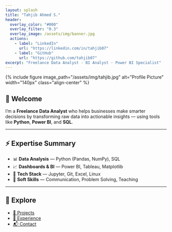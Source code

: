 ```yaml
---
layout: splash
title: "Tahjib Ahmed S."
header:
  overlay_color: "#000"
  overlay_filter: "0.3"
  overlay_image: /assets/img/banner.jpg
  actions:
    - label: "LinkedIn"
      url: "https://linkedin.com/in/tahjib07"
    - label: "GitHub"
      url: "https://github.com/tahjib07"
excerpt: "Freelance Data Analyst · BI Analyst · Power BI Specialist"
---
```


{% include figure image_path="/assets/img/tahjib.jpg" alt="Profile Picture" width="140px" class="align-center" %}

## 👋 Welcome

I’m a **Freelance Data Analyst** who helps businesses make smarter decisions by transforming raw data into actionable insights — using tools like **Python**, **Power BI**, and **SQL**.

---

## ⚡ Expertise Summary

- 📊 **Data Analysis** — Python (Pandas, NumPy), SQL  
- 📈 **Dashboards & BI** — Power BI, Tableau, Matplotlib  
- 🧰 **Tech Stack** — Jupyter, Git, Excel, Linux  
- 🎯 **Soft Skills** — Communication, Problem Solving, Teaching

---

## 📌 Explore

- [📂 Projects](projects)
- [💼 Experience](experience)
- [📬 Contact](contact)
